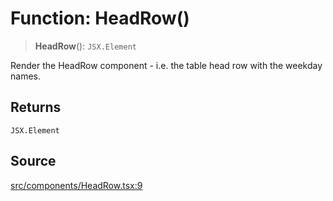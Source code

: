 # Function: HeadRow()

> **HeadRow**(): `JSX.Element`

Render the HeadRow component - i.e. the table head row with the weekday
names.

## Returns

`JSX.Element`

## Source

[src/components/HeadRow.tsx:9](https://github.com/gpbl/react-day-picker/blob/9ad13dc72fff814dcf720a62f6e3b5ea38e8af6d/src/components/HeadRow.tsx#L9)

